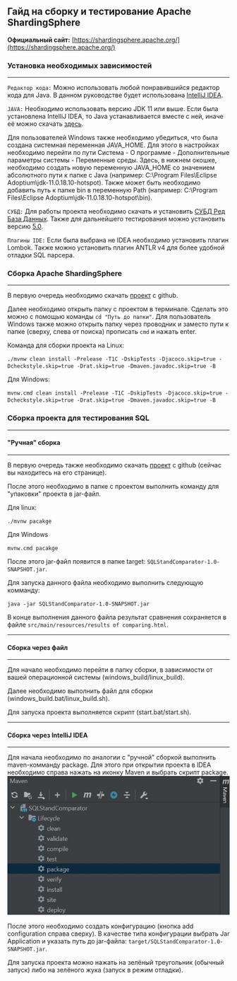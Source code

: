 ## Гайд на сборку и тестирование Apache ShardingSphere

**Официальный сайт:** [https://shardingsphere.apache.org/](https://shardingsphere.apache.org/)

### Установка необходимых зависимостей

<hr>

`Редактор кода:` Можно использовать любой понравившийся редактор кода для Java. В данном руководстве будет использована [IntelliJ IDEA](https://www.jetbrains.com/ru-ru/idea/download).

`JAVA:` Необходимо использовать версию JDK 11 или выше. Если была установлена IntelliJ IDEA, то Java устанавливается вместе с ней, иначе её можно скачать [здесь](https://adoptium.net/temurin/releases/?version=11).

Для пользователей Windows также необходимо убедиться, что была создана системная переменная JAVA_HOME. Для этого в настройках необходимо перейти по пути Система - О программе - Дополнительные параметры системы - Переменные среды. Здесь, в нижнем окошке, необходимо создать новую переменную JAVA_HOME со значением абсолютного пути к папке с Java (например: C:\Program Files\Eclipse Adoptium\jdk-11.0.18.10-hotspot). Также может быть необходимо добавить путь к папке bin в переменную Path (например: C:\Program Files\Eclipse Adoptium\jdk-11.0.18.10-hotspot\bin).

`СУБД:` Для работы проекта необходимо скачать и установить [СУБД Ред База Данных](https://reddatabase.ru/ru/downloads/rdb30/). Также для дальнейшего тестирования можно установить версию [5.0](https://reddatabase.ru/ru/downloads/rdb50/).

`Плагины IDE:` Если была выбрана не IDEA необходимо установить плагин Lombok. Также можно установить плагин ANTLR v4 для более удобной отладки SQL парсера.

### Сборка Apache ShardingSphere

<hr>

В первую очередь необходимо скачать [проект](https://github.com/red-soft-ru/shardingsphere) с github.

Далее необходимо открыть папку с проектом в терминале. Сделать это можно с помощью команды `cd "Путь до папки"`. Для пользователь Windows также можно открыть папку через проводник и заместо пути к папке (сверху, слева от поиска) прописать `cmd` и нажать enter.

Команда для сборки проекта на Linux:

```
./mvnw clean install -Prelease -T1C -DskipTests -Djacoco.skip=true -Dcheckstyle.skip=true -Drat.skip=true -Dmaven.javadoc.skip=true -B
```

Для Windows:
```
mvnw.cmd clean install -Prelease -T1C -DskipTests -Djacoco.skip=true -Dcheckstyle.skip=true -Drat.skip=true -Dmaven.javadoc.skip=true -B
```

### Сборка проекта для тестирования SQL

<hr>

#### "Ручная" сборка

<hr>

В первую очередь также необходимо скачать [проект](https://github.com/TedCraft/FirebirdShardingSQLComparingTool) с github (сейчас вы находитесь на его странице).

После этого необходимо в папке с проектом выполнить команду для "упаковки" проекта в jar-файл.

Для linux:

```
./mvnw pacakge
```

Для Windows

```
mvnw.cmd pacakge
```

После этого jar-файл появится в папке target: `SQLStandComparator-1.0-SNAPSHOT.jar`.

Для запуска данного файла необходимо выполнить следующую комманду:

```
java -jar SQLStandComparator-1.0-SNAPSHOT.jar
```

В конце выполнения данного файла результат сравнения сохраняется в файле `src/main/resources/results of comparing.html`.

<hr>

#### Сборка через файл

<hr>

Для начало необходимо перейти в папку сборки, в зависимости от вашей операционной системы (windows_build/linux_build).

Далее необходимо выполнить файл для сборки (windows_build.bat/linux_build.sh).

Для запуска проекта выполняется скрипт (start.bat/start.sh).

<hr>

#### Сборка через IntelliJ IDEA

<hr>

Для начала необходимо по аналогии с "ручной" сборкой выполнить maven-комманду package. Для этого при открытии проекта в IDEA необходимо справа нажать на иконку Maven и выбрать скрипт package.
![](img/package.png)

После этого необходимо создать конфигурацию (кнопка add configuration справа сверху). В качестве типа конфигурации выбрать Jar Application и указать путь до jar-файла: `target/SQLStandComparator-1.0-SNAPSHOT.jar`.

Для запуска проекта можно нажать на зелёный треугольник (обычный запуск) либо на зелёного жука (запуск в режим отладки).

##
